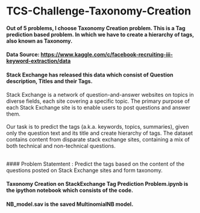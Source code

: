 # TCS-Challenge-Taxonomy-Creation

#### Out of 5 problems, I choose Taxonomy Creation problem. This is a Tag prediction based problem. In which we have to create a hierarchy of tags, also known as Taxonomy.
#### Data Source: https://www.kaggle.com/c/facebook-recruiting-iii-keyword-extraction/data
#### Stack Exchange has released this data which consist of Question description, Titles and their Tags.

<p>
Stack Exchange is a network of question-and-answer websites on topics in diverse fields, each site covering a specific topic. The primary purpose of each Stack Exchange site is to enable users to post questions and answer them.<br />
<br />
Our task is to predict the tags (a.k.a. keywords, topics, summaries), given only the question text and its title and create hierarchy of tags. The dataset contains content from disparate stack exchange sites, containing a mix of both technical and non-technical questions.<br />
<br />
</p>
#### Problem Statemtent : Predict the tags based on the content of the questions posted on Stack Exchange sites and form taxonomy.

#### Taxonomy Creation on StackExchange Tag Prediction Problem.ipynb is the ipython notebook which consists of the code.
#### NB_model.sav is the saved MultinomialNB model.
